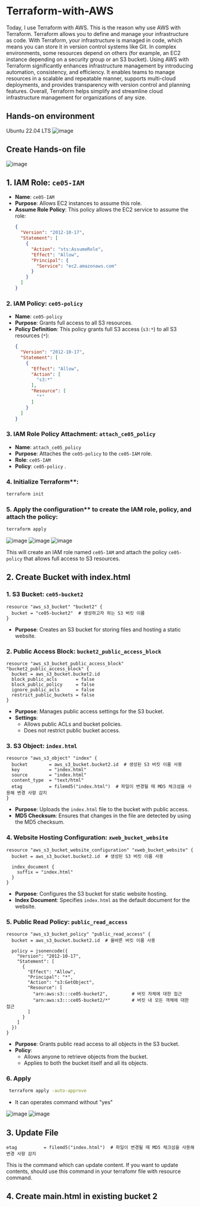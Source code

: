 # Terraform-with-AWS

Today, I use Terraform with AWS. This is the reason why use AWS with Terraform. Terraform allows you to define and manage your infrastructure as code. With Terraform, your infrastructure is managed in code, which means you can store it in version control systems like Git. In complex environments, some resources depend on others (for example, an EC2 instance depending on a security group or an S3 bucket). Using AWS with Terraform significantly enhances infrastructure management by introducing automation, consistency, and efficiency. It enables teams to manage resources in a scalable and repeatable manner, supports multi-cloud deployments, and provides transparency with version control and planning features. Overall, Terraform helps simplify and streamline cloud infrastructure management for organizations of any size.

## Hands-on environment
Ubuntu 22.04 LTS
![image](https://github.com/user-attachments/assets/ce0cf0e6-6257-4c69-8090-20ce8974693c)

## Create Hands-on file
![image](https://github.com/user-attachments/assets/146275b8-022e-4206-920e-9a553d86a753)

## 1. IAM Role: `ce05-IAM`

- **Name**: `ce05-IAM`
- **Purpose**: Allows EC2 instances to assume this role.
- **Assume Role Policy**: 
  This policy allows the EC2 service to assume the role:
  ```json
  {
    "Version": "2012-10-17",
    "Statement": [
      {
        "Action": "sts:AssumeRole",
        "Effect": "Allow",
        "Principal": {
          "Service": "ec2.amazonaws.com"
        }
      }
    ]
  }
  ```

### 2. IAM Policy: `ce05-policy`

- **Name**: `ce05-policy`
- **Purpose**: Grants full access to all S3 resources.
- **Policy Definition**:
  This policy grants full S3 access (`s3:*`) to all S3 resources (`*`):
  ```json
  {
    "Version": "2012-10-17",
    "Statement": [
      {
        "Effect": "Allow",
        "Action": [
          "s3:*"
        ],
        "Resource": [
          "*"
        ]
      }
    ]
  }
  ```

### 3. IAM Role Policy Attachment: `attach_ce05_policy`

- **Name**: `attach_ce05_policy`
- **Purpose**: Attaches the `ce05-policy` to the `ce05-IAM` role.
- **Role**: `ce05-IAM`
- **Policy**: `ce05-policy`
.
### 4. Initialize Terraform**:
   ```bash
   terraform init
   ```
### 5. Apply the configuration** to create the IAM role, policy, and attach the policy:
   ```bash
   terraform apply
   ```
![image](https://github.com/user-attachments/assets/b04ceea5-944f-41d0-bf8d-5e147c162782)
![image](https://github.com/user-attachments/assets/428e7788-2790-491f-bd2b-e8a93e2d1665)
![image](https://github.com/user-attachments/assets/d8355adb-8e54-499f-bae3-f7f057524f70)

This will create an IAM role named `ce05-IAM` and attach the policy `ce05-policy` that allows full access to S3 resources. 

## 2. Create Bucket with index.html
### 1. S3 Bucket: `ce05-bucket2`

```hcl
resource "aws_s3_bucket" "bucket2" {
  bucket = "ce05-bucket2"  # 생성하고자 하는 S3 버킷 이름
}
```
- **Purpose**: Creates an S3 bucket for storing files and hosting a static website.

### 2. Public Access Block: `bucket2_public_access_block`

```hcl
resource "aws_s3_bucket_public_access_block" "bucket2_public_access_block" {
  bucket = aws_s3_bucket.bucket2.id
  block_public_acls       = false
  block_public_policy     = false
  ignore_public_acls      = false
  restrict_public_buckets = false
}
```
- **Purpose**: Manages public access settings for the S3 bucket.
- **Settings**:
  - Allows public ACLs and bucket policies.
  - Does not restrict public bucket access.

### 3. S3 Object: `index.html`

```hcl
resource "aws_s3_object" "index" {
  bucket        = aws_s3_bucket.bucket2.id  # 생성된 S3 버킷 이름 사용
  key           = "index.html"
  source        = "index.html"
  content_type  = "text/html"
  etag          = filemd5("index.html")  # 파일이 변경될 때 MD5 체크섬을 사용해 변경 사항 감지
}
```
- **Purpose**: Uploads the `index.html` file to the bucket with public access.
- **MD5 Checksum**: Ensures that changes in the file are detected by using the MD5 checksum.

### 4. Website Hosting Configuration: `xweb_bucket_website`

```hcl
resource "aws_s3_bucket_website_configuration" "xweb_bucket_website" {
  bucket = aws_s3_bucket.bucket2.id  # 생성된 S3 버킷 이름 사용

  index_document {
    suffix = "index.html"
  }
}
```
- **Purpose**: Configures the S3 bucket for static website hosting.
- **Index Document**: Specifies `index.html` as the default document for the website.

### 5. Public Read Policy: `public_read_access`

```hcl
resource "aws_s3_bucket_policy" "public_read_access" {
  bucket = aws_s3_bucket.bucket2.id  # 올바른 버킷 이름 사용

  policy = jsonencode({
    "Version": "2012-10-17",
    "Statement": [
      {
        "Effect": "Allow",
        "Principal": "*",
        "Action": "s3:GetObject",
        "Resource": [
          "arn:aws:s3:::ce05-bucket2",         # 버킷 자체에 대한 접근
          "arn:aws:s3:::ce05-bucket2/*"        # 버킷 내 모든 객체에 대한 접근
        ]
      }
    ]
  })
}
```
- **Purpose**: Grants public read access to all objects in the S3 bucket.
- **Policy**:
  - Allows anyone to retrieve objects from the bucket.
  - Applies to both the bucket itself and all its objects.

 ### 6. Apply
  ```bash
   terraform apply -auto-approve
   ```
  - It can operates command without "yes"

![image](https://github.com/user-attachments/assets/74bc72b1-499a-4ef0-8f87-f48da2af2140)
![image](https://github.com/user-attachments/assets/cc01def0-26b1-4d97-a840-3bffc43963dd)


## 3. Update File
```hcl
etag          = filemd5("index.html")  # 파일이 변경될 때 MD5 체크섬을 사용해 변경 사항 감지
```
This is the command which can update content. If you want to update contents, should use this command in your terrafomr file with resource command.

## 4. Create main.html in existing bucket 2

